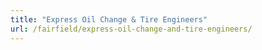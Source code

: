 ```yaml
---
title: "Express Oil Change & Tire Engineers"
url: /fairfield/express-oil-change-and-tire-engineers/
---
```

